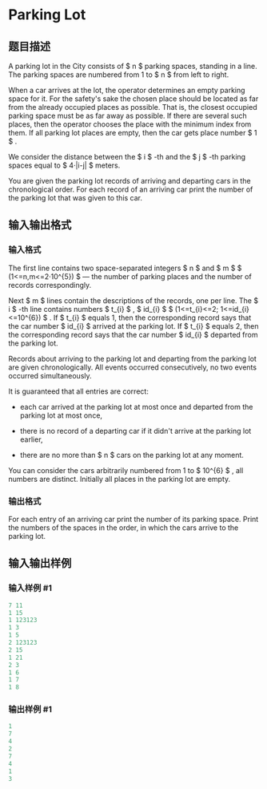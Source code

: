 # Parking Lot

## 题目描述

A parking lot in the City consists of $ n $ parking spaces, standing in a line. The parking spaces are numbered from 1 to $ n $ from left to right.

When a car arrives at the lot, the operator determines an empty parking space for it. For the safety's sake the chosen place should be located as far from the already occupied places as possible. That is, the closest occupied parking space must be as far away as possible. If there are several such places, then the operator chooses the place with the minimum index from them. If all parking lot places are empty, then the car gets place number $ 1 $ .

We consider the distance between the $ i $ -th and the $ j $ -th parking spaces equal to $ 4·|i-j| $ meters.

You are given the parking lot records of arriving and departing cars in the chronological order. For each record of an arriving car print the number of the parking lot that was given to this car.

## 输入输出格式

### 输入格式

The first line contains two space-separated integers $ n $ and $ m $ $ (1<=n,m<=2·10^{5}) $ — the number of parking places and the number of records correspondingly.

Next $ m $ lines contain the descriptions of the records, one per line. The $ i $ -th line contains numbers $ t_{i} $ , $ id_{i} $ $ (1<=t_{i}<=2; 1<=id_{i}<=10^{6}) $ . If $ t_{i} $ equals 1, then the corresponding record says that the car number $ id_{i} $ arrived at the parking lot. If $ t_{i} $ equals 2, then the corresponding record says that the car number $ id_{i} $ departed from the parking lot.

Records about arriving to the parking lot and departing from the parking lot are given chronologically. All events occurred consecutively, no two events occurred simultaneously.

It is guaranteed that all entries are correct:

- each car arrived at the parking lot at most once and departed from the parking lot at most once,

- there is no record of a departing car if it didn't arrive at the parking lot earlier,

- there are no more than $ n $ cars on the parking lot at any moment.

You can consider the cars arbitrarily numbered from 1 to $ 10^{6} $ , all numbers are distinct. Initially all places in the parking lot are empty.

### 输出格式

For each entry of an arriving car print the number of its parking space. Print the numbers of the spaces in the order, in which the cars arrive to the parking lot.

## 输入输出样例

### 输入样例 #1

```cpp
7 11
1 15
1 123123
1 3
1 5
2 123123
2 15
1 21
2 3
1 6
1 7
1 8

```
### 输出样例 #1

```cpp
1
7
4
2
7
4
1
3

```
